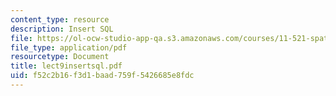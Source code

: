 ```yaml
---
content_type: resource
description: Insert SQL
file: https://ol-ocw-studio-app-qa.s3.amazonaws.com/courses/11-521-spatial-database-management-and-advanced-geographic-information-systems-spring-2003/f52c2b16f3d1baad759f5426685e8fdc_lect9insertsql.pdf
file_type: application/pdf
resourcetype: Document
title: lect9insertsql.pdf
uid: f52c2b16-f3d1-baad-759f-5426685e8fdc
---
```


